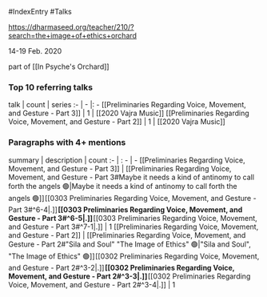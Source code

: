 #IndexEntry #Talks

https://dharmaseed.org/teacher/210/?search=the+image+of+ethics+orchard

14-19 Feb. 2020

part of [[In Psyche's Orchard]]

### Top 10 referring talks
talk | count | series
:- | - |: -
[[Preliminaries Regarding Voice, Movement, and Gesture - Part 3]] | 1 | [[2020 Vajra Music]]
[[Preliminaries Regarding Voice, Movement, and Gesture - Part 2]] | 1 | [[2020 Vajra Music]]

### Paragraphs with 4+ mentions
summary | description | count
:- | : - | -
[[Preliminaries Regarding Voice, Movement, and Gesture - Part 3]] | [[Preliminaries Regarding Voice, Movement, and Gesture - Part 3#Maybe it needs a kind of antinomy to call forth the angels 🟢\|Maybe it needs a kind of antinomy to call forth the angels 🟢]] [[0303 Preliminaries Regarding Voice, Movement, and Gesture - Part 3#^6-4\|.]] **[[0303 Preliminaries Regarding Voice, Movement, and Gesture - Part 3#^6-5\|.]]** [[0303 Preliminaries Regarding Voice, Movement, and Gesture - Part 3#^7-1\|.]] | 1
[[Preliminaries Regarding Voice, Movement, and Gesture - Part 2]] | [[Preliminaries Regarding Voice, Movement, and Gesture - Part 2#"Sila and Soul" "The Image of Ethics" 🟢\|"Sila and Soul", "The Image of Ethics" 🟢]] [[0302 Preliminaries Regarding Voice, Movement, and Gesture - Part 2#^3-2\|.]] **[[0302 Preliminaries Regarding Voice, Movement, and Gesture - Part 2#^3-3\|.]]** [[0302 Preliminaries Regarding Voice, Movement, and Gesture - Part 2#^3-4\|.]] | 1

